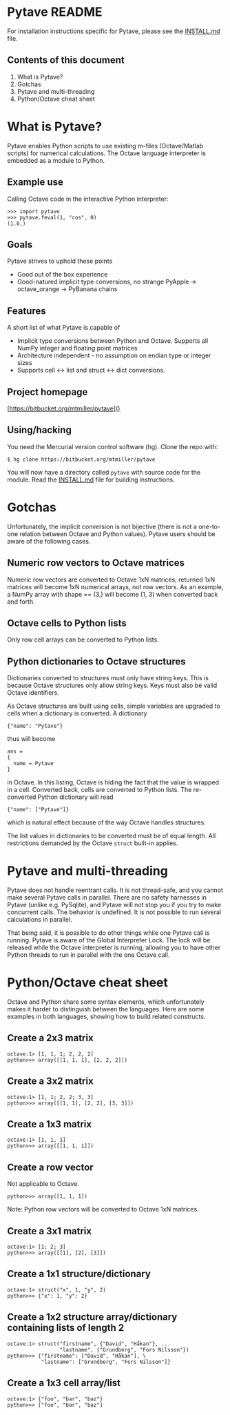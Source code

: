 Pytave README
=============

For installation instructions specific for Pytave, please see the
[INSTALL.md]() file.

Contents of this document
-------------------------

  1. What is Pytave?
  2. Gotchas
  3. Pytave and multi-threading
  4. Python/Octave cheat sheet

What is Pytave?
===============

Pytave enables Python scripts to use existing m-files (Octave/Matlab
scripts) for numerical calculations. The Octave language interpreter is
embedded as a module to Python.

Example use
-----------

Calling Octave code in the interactive Python interpreter:

    >>> import pytave
    >>> pytave.feval(1, "cos", 0)
    (1.0,)

Goals
-----

Pytave strives to uphold these points

  * Good out of the box experience
  * Good-natured implicit type conversions, no strange PyApple ->
    octave_orange -> PyBanana chains

Features
--------

A short list of what Pytave is capable of

  * Implicit type conversions between Python and Octave. Supports all
    NumPy integer and floating point matrices
  * Architecture independent - no assumption on endian type or integer
    sizes
  * Supports cell <-> list and struct <-> dict conversions.

Project homepage
----------------

[https://bitbucket.org/mtmiller/pytave]()

Using/hacking
-------------

You need the Mercurial version control software (hg). Clone the repo
with:

    $ hg clone https://bitbucket.org/mtmiller/pytave

You will now have a directory called `pytave` with source code for the
module. Read the [INSTALL.md]() file for building instructions.

Gotchas
=======

Unfortunately, the implicit conversion is not bijective (there is not a
one-to-one relation between Octave and Python values). Pytave users
should be aware of the following cases.

Numeric row vectors to Octave matrices
--------------------------------------

Numeric row vectors are converted to Octave 1xN matrices; returned 1xN
matrices will become 1xN numerical arrays, not row vectors. As an
example, a NumPy array with shape == (3,) will become (1, 3) when
converted back and forth.

Octave cells to Python lists
----------------------------

Only row cell arrays can be converted to Python lists.

Python dictionaries to Octave structures
----------------------------------------

Dictionaries converted to structures must only have string keys. This is
because Octave structures only allow string keys. Keys must also be
valid Octave identifiers.

As Octave structures are built using cells, simple variables are
upgraded to cells when a dictionary is converted. A dictionary

    {"name": "Pytave"}

thus will become

    ans =
    {
      name = Pytave
    }

in Octave. In this listing, Octave is hiding the fact that the value is
wrapped in a cell. Converted back, cells are converted to Python lists.
The re-converted Python dictionary will read

    {"name": ["Pytave"]}

which is natural effect because of the way Octave handles structures.

The list values in dictionaries to be converted must be of equal length.
All restrictions demanded by the Octave `struct` built-in applies.

Pytave and multi-threading
==========================

Pytave does not handle reentrant calls. It is not thread-safe, and you
cannot make several Pytave calls in parallel. There are no safety
harnesses in Pytave (unlike e.g. PySqlite), and Pytave will not stop you
if you try to make concurrent calls. The behavior is undefined. It is
not possible to run several calculations in parallel.

That being said, it is possible to do other things while one Pytave call
is running. Pytave is aware of the Global Interpreter Lock. The lock
will be released while the Octave interpreter is running, allowing you
to have other Python threads to run in parallel with the one Octave
call.

Python/Octave cheat sheet
=========================

Octave and Python share some syntax elements, which unfortunately makes
it harder to distinguish between the languages. Here are some examples
in both languages, showing how to build related constructs.

Create a 2x3 matrix
-------------------

    octave:1> [1, 1, 1; 2, 2, 2]
    python>>> array([[1, 1, 1], [2, 2, 2]])

Create a 3x2 matrix
-------------------

    octave:1> [1, 1; 2, 2; 3, 3]
    python>>> array([[1, 1], [2, 2], [3, 3]])

Create a 1x3 matrix
-------------------

    octave:1> [1, 1, 1]
    python>>> array([[1, 1, 1]])

Create a row vector
-------------------

Not applicable to Octave.

    python>>> array([1, 1, 1])

Note: Python row vectors will be converted to Octave 1xN matrices.

Create a 3x1 matrix
-------------------

    octave:1> [1; 2; 3]
    python>>> array([[1], [2], [3]])

Create a 1x1 structure/dictionary
---------------------------------

    octave:1> struct("x", 1, "y", 2)
    python>>> {"x": 1, "y": 2}

Create a 1x2 structure array/dictionary containing lists of length 2
--------------------------------------------------------------------

    octave:1> struct("firstname", {"David", "Håkan"}, ...
                     "lastname", {"Grundberg", "Fors Nilsson"})
    python>>> {"firstname": ["David", "Håkan"], \
               "lastname": ["Grundberg", "Fors Nilsson"]}

Create a 1x3 cell array/list
----------------------------

    octave:1> {"foo", "bar", "baz"}
    python>>> ["foo", "bar", "baz"]
